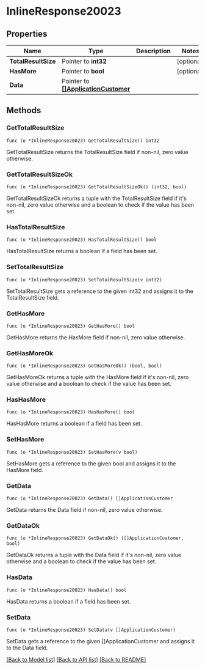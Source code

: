 # InlineResponse20023

## Properties

Name | Type | Description | Notes
------------ | ------------- | ------------- | -------------
**TotalResultSize** | Pointer to **int32** |  | [optional] 
**HasMore** | Pointer to **bool** |  | [optional] 
**Data** | Pointer to [**[]ApplicationCustomer**](ApplicationCustomer.md) |  | 

## Methods

### GetTotalResultSize

`func (o *InlineResponse20023) GetTotalResultSize() int32`

GetTotalResultSize returns the TotalResultSize field if non-nil, zero value otherwise.

### GetTotalResultSizeOk

`func (o *InlineResponse20023) GetTotalResultSizeOk() (int32, bool)`

GetTotalResultSizeOk returns a tuple with the TotalResultSize field if it's non-nil, zero value otherwise
and a boolean to check if the value has been set.

### HasTotalResultSize

`func (o *InlineResponse20023) HasTotalResultSize() bool`

HasTotalResultSize returns a boolean if a field has been set.

### SetTotalResultSize

`func (o *InlineResponse20023) SetTotalResultSize(v int32)`

SetTotalResultSize gets a reference to the given int32 and assigns it to the TotalResultSize field.

### GetHasMore

`func (o *InlineResponse20023) GetHasMore() bool`

GetHasMore returns the HasMore field if non-nil, zero value otherwise.

### GetHasMoreOk

`func (o *InlineResponse20023) GetHasMoreOk() (bool, bool)`

GetHasMoreOk returns a tuple with the HasMore field if it's non-nil, zero value otherwise
and a boolean to check if the value has been set.

### HasHasMore

`func (o *InlineResponse20023) HasHasMore() bool`

HasHasMore returns a boolean if a field has been set.

### SetHasMore

`func (o *InlineResponse20023) SetHasMore(v bool)`

SetHasMore gets a reference to the given bool and assigns it to the HasMore field.

### GetData

`func (o *InlineResponse20023) GetData() []ApplicationCustomer`

GetData returns the Data field if non-nil, zero value otherwise.

### GetDataOk

`func (o *InlineResponse20023) GetDataOk() ([]ApplicationCustomer, bool)`

GetDataOk returns a tuple with the Data field if it's non-nil, zero value otherwise
and a boolean to check if the value has been set.

### HasData

`func (o *InlineResponse20023) HasData() bool`

HasData returns a boolean if a field has been set.

### SetData

`func (o *InlineResponse20023) SetData(v []ApplicationCustomer)`

SetData gets a reference to the given []ApplicationCustomer and assigns it to the Data field.


[[Back to Model list]](../README.md#documentation-for-models) [[Back to API list]](../README.md#documentation-for-api-endpoints) [[Back to README]](../README.md)



